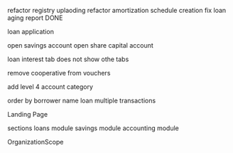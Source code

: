 refactor registry uplaoding
refactor amortization schedule creation 
fix loan aging report DONE



loan application 

open savings account 
open share capital account 



loan interest tab does not show othe tabs 


remove cooperative from vouchers 


add level 4 account category

order by borrower name loan multiple transactions 


Landing Page 

  sections 
      loans module 
      savings module 
      accounting module 
  
  OrganizationScope